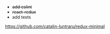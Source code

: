 - <s>add eslint</s>
- <s>react-redux</s>
- add tests

https://github.com/catalin-luntraru/redux-minimal
